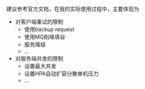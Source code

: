 建议参考官方文档，在我的实际使用过程中，主要体现为
- 对客户端重试的限制
    - 使用backup request
    - 使用MQ削峰填谷
    - 服务降级
    - ...
- 对服务端并发的限制
    - 设置最大并发
    - 设置HPA自动扩容分散单机压力
    - ...








